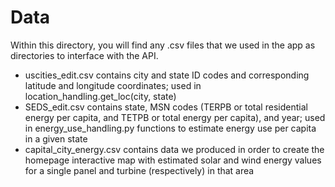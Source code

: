 # Data

Within this directory, you will find any .csv files that we used in the app as directories to interface with the API.

- uscities_edit.csv contains city and state ID codes and corresponding latitude and longitude coordinates; used in location_handling.get_loc(city, state)
- SEDS_edit.csv contains state, MSN codes (TERPB or total residential energy per capita, and TETPB or total energy per capita), and year; used in energy_use_handling.py functions to estimate energy use per capita in a given state
- capital_city_energy.csv contains data we produced in order to create the homepage interactive map with estimated solar and wind energy values for a single panel and turbine (respectively) in that area

